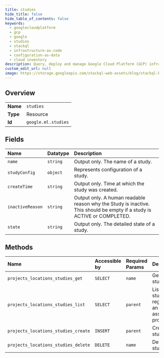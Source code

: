 ```yaml
---
title: studies
hide_title: false
hide_table_of_contents: false
keywords:
  - googlecloudplatform
  - gcp
  - google
  - studies
  - stackql
  - infrastructure-as-code
  - configuration-as-data
  - cloud inventory
description: Query, deploy and manage Google Cloud Platform (GCP) infrastructure and resources using SQL
custom_edit_url: null
image: https://storage.googleapis.com/stackql-web-assets/blog/stackql-blog-post-featured-image.png
---
```

  
    

## Overview
<table><tbody>
<tr><td><b>Name</b></td><td><code>studies</code></td></tr>
<tr><td><b>Type</b></td><td>Resource</td></tr>
<tr><td><b>Id</b></td><td><code>google.ml.studies</code></td></tr>
</tbody></table>

## Fields
| Name | Datatype | Description |
|:-----|:---------|:------------|
| `name` | `string` | Output only. The name of a study. |
| `studyConfig` | `object` | Represents configuration of a study. |
| `createTime` | `string` | Output only. Time at which the study was created. |
| `inactiveReason` | `string` | Output only. A human readable reason why the Study is inactive. This should be empty if a study is ACTIVE or COMPLETED. |
| `state` | `string` | Output only. The detailed state of a study. |
## Methods
| Name | Accessible by | Required Params | Description |
|:-----|:--------------|:----------------|:------------|
| `projects_locations_studies_get` | `SELECT` | `name` | Gets a study. |
| `projects_locations_studies_list` | `SELECT` | `parent` | Lists all the studies in a region for an associated project. |
| `projects_locations_studies_create` | `INSERT` | `parent` | Creates a study. |
| `projects_locations_studies_delete` | `DELETE` | `name` | Deletes a study. |

